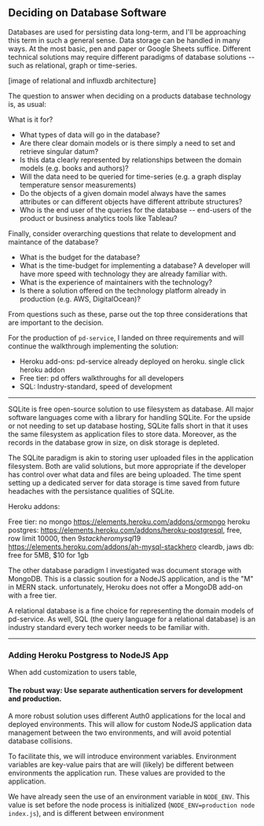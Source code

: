 ## Deciding on Database Software
Databases are used for persisting data long-term, and I'll be approaching
this term in such a general sense. Data storage can be handled in many ways.
At the most basic, pen and paper or Google Sheets suffice.
Different technical solutions may require different paradigms of database solutions -- such as relational, graph or time-series.

[image of relational and influxdb architecture]

The question to answer when deciding on a products database technology is, as usual:

What is it for?

* What types of data will go in the database?
* Are there clear domain models or is there simply a need to set and retrieve singular datum?
* Is this data clearly represented by relationships between the domain models (e.g. books and authors)?
* Will the data need to be queried for time-series (e.g. a graph display temperature sensor measurements)
* Do the objects of a given domain model always have the sames attributes or can different objects have different attribute structures?
* Who is the end user of the queries for the database -- end-users of the product or business analytics tools like Tableau?

Finally, consider overarching questions that relate to development and maintance of the database?
* What is the budget for the database?
* What is the time-budget for implementing a database? A developer will have more speed with technology they are already familiar with.
* What is the experience of maintainers with the technology?
* Is there a solution offered on the technology platform already in production (e.g. AWS, DigitalOcean)?

From questions such as these, parse out the top three considerations that are important to the decision.

For the production of `pd-service`, I landed on three requirements and will continue the walkthrough implementing the solution:

* Heroku add-ons: pd-service already deployed on heroku. single click heroku addon
* Free tier: pd offers walkthroughs for all developers
* SQL: Industry-standard, speed of development

---

SQLite is free open-source solution to use filesystem as database. All major software languages come with a library for handling SQLite. For the upside or not needing to set up database hosting, SQLite falls short in that it uses the same filesystem as application files to store data. Moreover, as the records in the database grow in size, on disk storage is depleted.

The SQLite paradigm is akin to storing user uploaded files in the application filesystem. Both are valid solutions, but more appropriate if the developer has control over what data and files are being uploaded. The time spent setting up a dedicated server for data storage is time saved from future headaches with the persistance qualities of SQLite.

Heroku addons:

Free tier: no mongo https://elements.heroku.com/addons/ormongo
heroku postgres: https://elements.heroku.com/addons/heroku-postgresql, free, row limit 10000, then $9
stackhero mysql 19$ https://elements.heroku.com/addons/ah-mysql-stackhero
cleardb, jaws db: free for 5MB, $10 for 1gb

The other database paradigm I investigated was document storage with MongoDB. This is a classic soution for a NodeJS application, and is the "M" in MERN stack. unfortunately, Heroku does not offer a MongoDB add-on with a free tier. 

A relational database is a fine choice for representing the domain models of pd-service. As well, SQL (the query language for a relational database) is an industry standard every tech worker needs to be familiar with.

---

### Adding Heroku Postgress to NodeJS App

When add customization to users table, 
#### The robust way: Use separate authentication servers for development and production.
A more robust solution uses different Auth0 applications for the local and deployed environments. This will allow for custom NodeJS application data management between the two environments, and will avoid potential database collisions.

To facilitate this, we will introduce environment variables. Environment variables are key-value pairs that are will (likely) be different between environments the application run. These values are provided to the application.

We have already seen the use of an environment variable in `NODE_ENV`. This value is set before the node process is initialized (`NODE_ENV=production node index.js`), and is different between environment